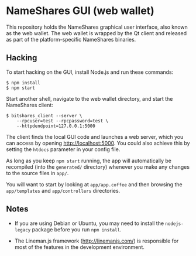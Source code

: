 # NameShares GUI (web wallet)

This repository holds the NameShares graphical user interface, also
known as the web wallet.  The web wallet is wrapped by the Qt client
and released as part of the platform-specific NameShares binaries.

## Hacking

To start hacking on the GUI, install Node.js and run these commands:

    $ npm install
    $ npm start

Start another shell, navigate to the web wallet directory, and start
the NameShares client:

    $ bitshares_client --server \
        --rpcuser=test --rpcpassword=test \
        --httpdendpoint=127.0.0.1:5000

The client finds the local GUI code and launches a web server, which
you can access by opening <http://localhost:5000>.  You could also
achieve this by setting the `htdocs` parameter in your config file.

As long as you keep `npm start` running, the app will automatically be
recompiled (into the `generated/` directory) whenever you make any
changes to the source files in `app/`.

You will want to start by looking at `app/app.coffee` and then
browsing the `app/templates` and `app/controllers` directories.

## Notes

* If you are using Debian or Ubuntu, you may need to install the
  `nodejs-legacy` package before you run `npm install`.

* The Lineman.js framework (<http://linemanjs.com/>) is responsible
  for most of the features in the development environment.
